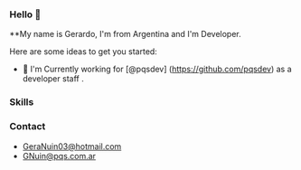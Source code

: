 ### Hello 👋


**My name is Gerardo,  I'm from Argentina and I'm Developer.

Here are some ideas to get you started:

- 🔭 I'm Currently working for [@pqsdev] (https://github.com/pqsdev) as a developer staff .

### Skills

### Contact
* GeraNuin03@hotmail.com
* GNuin@pqs.com.ar
